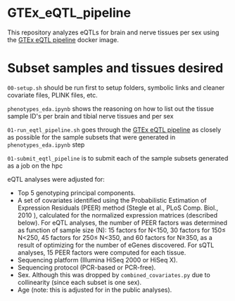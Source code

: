 # GTEx_eQTL_pipeline

This repository analyzes eQTLs for brain and nerve tissues per sex using the [GTEx eQTL pipeline](https://github.com/broadinstitute/gtex-pipeline/tree/master/qtl) docker image.  


# Subset samples and tissues desired

`00-setup.sh` should be run first to setup folders, symbolic links and cleaner covariate files, PLINK files, etc.

`phenotypes_eda.ipynb` shows the reasoning on how to list out the tissue sample ID's per brain and tibial nerve tissues and per sex

`01-run_eqtl_pipeline.sh` goes through the [GTEx eQTL pipeline](https://github.com/broadinstitute/gtex-pipeline/tree/master/qtl) as closely as possible for the sample subsets that were generated in `phenotypes_eda.ipynb` step

`01-submit_eqtl_pipeline` is to submit each of the sample subsets generated as a job on the hpc

eQTL analyses were adjusted for:  

  - Top 5 genotyping principal components.  
  - A set of covariates identified using the Probabilistic Estimation of Expression Residuals (PEER) method (Stegle et al., PLoS Comp. Biol., 2010 ), calculated for the normalized expression matrices (described below). For eQTL analyses, the number of PEER factors was determined as function of sample size (N): 15 factors for N<150, 30 factors for 150≤ N<250, 45 factors for 250≤ N<350, and 60 factors for N≥350, as a result of optimizing for the number of eGenes discovered. For sQTL analyses, 15 PEER factors were computed for each tissue.  
  - Sequencing platform (Illumina HiSeq 2000 or HiSeq X).  
  - Sequencing protocol (PCR-based or PCR-free).  
  - Sex. Although this was dropped by `combined_covariates.py` due to collinearity (since each subset is one sex).  
  - Age (note: this is adjusted for in the public analyses).  


